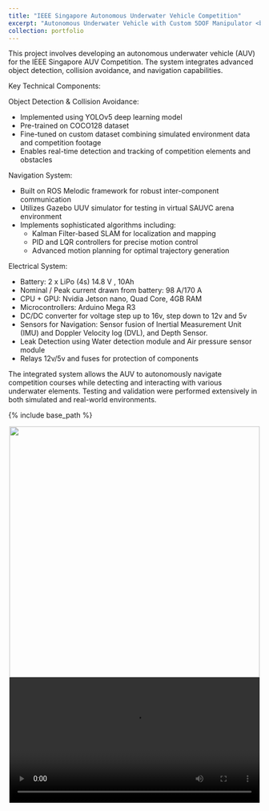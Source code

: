 ```yaml
---
title: "IEEE Singapore Autonomous Underwater Vehicle Competition"
excerpt: "Autonomous Underwater Vehicle with Custom 5DOF Manipulator <br/><img src='{{ base_path }}/images/image_2_0.png'>"
collection: portfolio
---
```

This project involves developing an autonomous underwater vehicle (AUV) for the IEEE Singapore AUV Competition. The system integrates advanced object detection, collision avoidance, and navigation capabilities.

Key Technical Components:

Object Detection & Collision Avoidance:
- Implemented using YOLOv5 deep learning model
- Pre-trained on COCO128 dataset
- Fine-tuned on custom dataset combining simulated environment data and competition footage
- Enables real-time detection and tracking of competition elements and obstacles

Navigation System:
- Built on ROS Melodic framework for robust inter-component communication
- Utilizes Gazebo UUV simulator for testing in virtual SAUVC arena environment
- Implements sophisticated algorithms including:
  - Kalman Filter-based SLAM for localization and mapping
  - PID and LQR controllers for precise motion control
  - Advanced motion planning for optimal trajectory generation

Electrical System:
- Battery: 2 x LiPo (4s) 14.8 V , 10Ah
- Nominal / Peak current drawn from battery: 98 A/170 A
- CPU + GPU: Nvidia Jetson nano, Quad Core, 4GB RAM
- Microcontrollers: Arduino Mega R3
- DC/DC converter for voltage step up to 16v, step down to 12v and 5v
- Sensors for Navigation: Sensor fusion of Inertial Measurement Unit (IMU) and Doppler Velocity log (DVL), and Depth Sensor.
- Leak Detection using Water detection module and Air pressure sensor module
- Relays 12v/5v and fuses for protection of components

The integrated system allows the AUV to autonomously navigate competition courses while detecting and interacting with various underwater elements. Testing and validation were performed extensively in both simulated and real-world environments.



{% include base_path %}
<div style="text-align: center;">
  <img src="{{ base_path }}/images/image_2_1.png" width="500">
</div>


<div style="text-align: center;">
  <video controls width="500">
    <source src="{{ base_path }}/images/video_2_1.mp4" type="video/mp4">
  </video>
</div>

